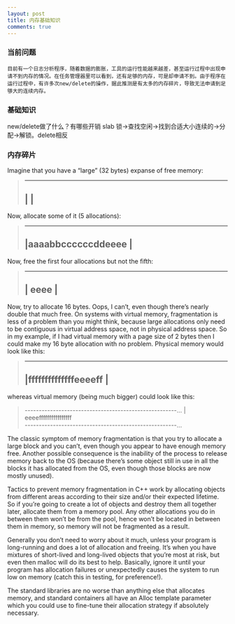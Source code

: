 ```yaml
---
layout: post
title: 内存基础知识 
comments: true
---
```


### 当前问题
    目前有一个日志分析程序，随着数据的膨胀，工具的运行性能越来越差，甚至运行过程中出现申请不到内存的情况。在任务管理器里可以看到，还有足够的内存，可是却申请不到。由于程序在运行过程中，有许多次new/delete的操作，据此推测是有太多的内存碎片，导致无法申请到足够大的连续内存。 

### 基础知识
new/delete做了什么？有哪些开销
slab
锁->查找空闲->找到合适大小连续的->分配->解锁。delete相反

### 内存碎片
Imagine that you have a “large” (32 bytes) expanse of free memory:
> ----------------------------------
> |                                |
> ----------------------------------
Now, allocate some of it (5 allocations):
> ----------------------------------
> |aaaabbccccccddeeee              |
> ----------------------------------
Now, free the first four allocations but not the fifth:
> ----------------------------------
> |              eeee              |
> ----------------------------------
Now, try to allocate 16 bytes. Oops, I can’t, even though there’s nearly double that much free.
On systems with virtual memory, fragmentation is less of a problem than you might think, because large allocations only need to be contiguous in virtual address space, not in physical address space. So in my example, if I had virtual memory with a page size of 2 bytes then I could make my 16 byte allocation with no problem. Physical memory would look like this:
> ----------------------------------
> |ffffffffffffffeeeeff            |
> ----------------------------------
whereas virtual memory (being much bigger) could look like this:
> ------------------------------------------------------...
> |              eeeeffffffffffffffff                   
> ------------------------------------------------------...

The classic symptom of memory fragmentation is that you try to allocate a large block and you can’t, even though you appear to have enough memory free. Another possible consequence is the inability of the process to release memory back to the OS (because there’s some object still in use in all the blocks it has allocated from the OS, even though those blocks are now mostly unused).

Tactics to prevent memory fragmentation in C++ work by allocating objects from different areas according to their size and/or their expected lifetime. So if you’re going to create a lot of objects and destroy them all together later, allocate them from a memory pool. Any other allocations you do in between them won’t be from the pool, hence won’t be located in between them in memory, so memory will not be fragmented as a result.

Generally you don’t need to worry about it much, unless your program is long-running and does a lot of allocation and freeing. It’s when you have mixtures of short-lived and long-lived objects that you’re most at risk, but even then malloc will do its best to help. Basically, ignore it until your program has allocation failures or unexpectedly causes the system to run low on memory (catch this in testing, for preference!).

The standard libraries are no worse than anything else that allocates memory, and standard containers all have an Alloc template parameter which you could use to fine-tune their allocation strategy if absolutely necessary.
